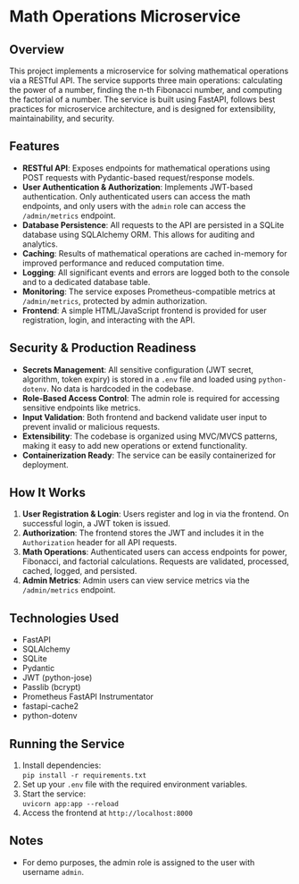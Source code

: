# Math Operations Microservice

## Overview

This project implements a microservice for solving mathematical operations via a RESTful API. The service supports three main operations: calculating the power of a number, finding the n-th Fibonacci number, and computing the factorial of a number. The service is built using FastAPI, follows best practices for microservice architecture, and is designed for extensibility, maintainability, and security.

## Features

- **RESTful API**: Exposes endpoints for mathematical operations using POST requests with Pydantic-based request/response models.
- **User Authentication & Authorization**: Implements JWT-based authentication. Only authenticated users can access the math endpoints, and only users with the `admin` role can access the `/admin/metrics` endpoint.
- **Database Persistence**: All requests to the API are persisted in a SQLite database using SQLAlchemy ORM. This allows for auditing and analytics.
- **Caching**: Results of mathematical operations are cached in-memory for improved performance and reduced computation time.
- **Logging**: All significant events and errors are logged both to the console and to a dedicated database table.
- **Monitoring**: The service exposes Prometheus-compatible metrics at `/admin/metrics`, protected by admin authorization.
- **Frontend**: A simple HTML/JavaScript frontend is provided for user registration, login, and interacting with the API.

## Security & Production Readiness

- **Secrets Management**: All sensitive configuration (JWT secret, algorithm, token expiry) is stored in a `.env` file and loaded using `python-dotenv`. No data is hardcoded in the codebase.
- **Role-Based Access Control**: The admin role is required for accessing sensitive endpoints like metrics.
- **Input Validation**: Both frontend and backend validate user input to prevent invalid or malicious requests.
- **Extensibility**: The codebase is organized using MVC/MVCS patterns, making it easy to add new operations or extend functionality.
- **Containerization Ready**: The service can be easily containerized for deployment.

## How It Works

1. **User Registration & Login**: Users register and log in via the frontend. On successful login, a JWT token is issued.
2. **Authorization**: The frontend stores the JWT and includes it in the `Authorization` header for all API requests.
3. **Math Operations**: Authenticated users can access endpoints for power, Fibonacci, and factorial calculations. Requests are validated, processed, cached, logged, and persisted.
4. **Admin Metrics**: Admin users can view service metrics via the `/admin/metrics` endpoint.

## Technologies Used

- FastAPI
- SQLAlchemy
- SQLite
- Pydantic
- JWT (python-jose)
- Passlib (bcrypt)
- Prometheus FastAPI Instrumentator
- fastapi-cache2
- python-dotenv

## Running the Service

1. Install dependencies:  
   `pip install -r requirements.txt`
2. Set up your `.env` file with the required environment variables.
3. Start the service:  
   `uvicorn app:app --reload`
4. Access the frontend at `http://localhost:8000`

## Notes

- For demo purposes, the admin role is assigned to the user with username `admin`.
